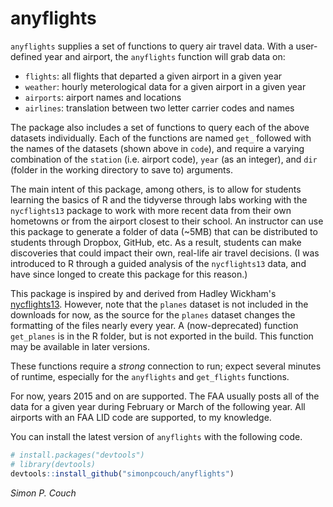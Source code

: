 
anyflights
==========

`anyflights` supplies a set of functions to query air travel data. With a user-defined year and airport, the `anyflights` function will grab data on:

-   `flights`: all flights that departed a given airport in a given year
-   `weather`: hourly meterological data for a given airport in a given year
-   `airports`: airport names and locations
-   `airlines`: translation between two letter carrier codes and names

The package also includes a set of functions to query each of the above datasets individually. Each of the functions are named `get_` followed with the names of the datasets (shown above in `code`), and require a varying combination of the `station` (i.e. airport code), `year` (as an integer), and `dir` (folder in the working directory to save to) arguments.

The main intent of this package, among others, is to allow for students learning the basics of R and the tidyverse through labs working with the `nycflights13` package to work with more recent data from their own hometowns or from the airport closest to their school. An instructor can use this package to generate a folder of data (~5MB) that can be distributed to students through Dropbox, GitHub, etc. As a result, students can make discoveries that could impact their own, real-life air travel decisions. (I was introduced to R through a guided analysis of the `nycflights13` data, and have since longed to create this package for this reason.)

This package is inspired by and derived from Hadley Wickham's [nycflights13](https://github.com/hadley/nycflights13). However, note that the `planes` dataset is not included in the downloads for now, as the source for the `planes` dataset changes the formatting of the files nearly every year. A (now-deprecated) function `get_planes` is in the R folder, but is not exported in the build. This function may be available in later versions.

These functions require a *strong* connection to run; expect several minutes of runtime, especially for the `anyflights` and `get_flights` functions.

For now, years 2015 and on are supported. The FAA usually posts all of the data for a given year during February or March of the following year. All airports with an FAA LID code are supported, to my knowledge.

You can install the latest version of `anyflights` with the following code.

``` r
# install.packages("devtools")
# library(devtools)
devtools::install_github("simonpcouch/anyflights")
```

*Simon P. Couch*
